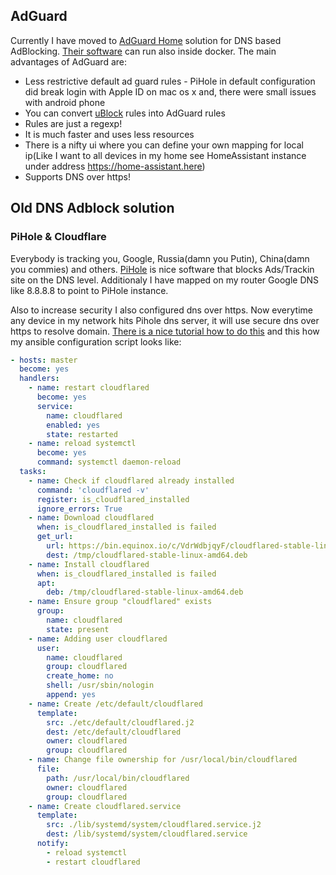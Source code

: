 ## AdGuard

Currently I have moved to [AdGuard Home](https://adguard.com/en/adguard-home/overview.html) solution for DNS based AdBlocking. [Their software](https://github.com/AdguardTeam/AdGuardHome/wiki/Docker) can run also inside docker. The main advantages of AdGuard are:

* Less restrictive default ad guard rules - PiHole in default configuration did break login with Apple ID on mac os x and, there were small issues with android phone
* You can convert [uBlock](https://github.com/gorhill/uBlock/) rules into AdGuard rules
* Rules are just a regexp!
* It is much faster and uses less resources
* There is a nifty ui where you can define your own mapping for local ip(Like I want to all devices in my home see HomeAssistant instance under address https://home-assistant.here)
* Supports DNS over https!

## Old DNS Adblock solution

### PiHole & Cloudflare
Everybody is tracking you, Google, Russia(damn you Putin), China(damn you commies) and others. [PiHole](https://pi-hole.net/) is nice software that blocks Ads/Trackin site on the DNS level. Additionaly I have mapped on my router Google DNS like 8.8.8.8 to point to PiHole instance.

Also to increase security I also configured dns over https. Now everytime any device in my network hits Pihole dns server, it will use secure dns over https to resolve domain. [There is a nice tutorial how to do this](https://docs.pi-hole.net/guides/dns-over-https/) and this how my ansible configuration script looks like:


```yaml
- hosts: master
  become: yes
  handlers:
    - name: restart cloudflared
      become: yes
      service:
        name: cloudflared
        enabled: yes
        state: restarted
    - name: reload systemctl
      become: yes
      command: systemctl daemon-reload
  tasks:
    - name: Check if cloudflared already installed
      command: 'cloudflared -v'
      register: is_cloudflared_installed
      ignore_errors: True
    - name: Download cloudflared
      when: is_cloudflared_installed is failed
      get_url:
        url: https://bin.equinox.io/c/VdrWdbjqyF/cloudflared-stable-linux-amd64.deb
        dest: /tmp/cloudflared-stable-linux-amd64.deb
    - name: Install cloudflared
      when: is_cloudflared_installed is failed
      apt:
        deb: /tmp/cloudflared-stable-linux-amd64.deb
    - name: Ensure group "cloudflared" exists
      group:
        name: cloudflared
        state: present
    - name: Adding user cloudflared
      user:
        name: cloudflared
        group: cloudflared
        create_home: no
        shell: /usr/sbin/nologin
        append: yes
    - name: Create /etc/default/cloudflared
      template:
        src: ./etc/default/cloudflared.j2
        dest: /etc/default/cloudflared
        owner: cloudflared
        group: cloudflared
    - name: Change file ownership for /usr/local/bin/cloudflared
      file:
        path: /usr/local/bin/cloudflared
        owner: cloudflared
        group: cloudflared
    - name: Create cloudflared.service
      template:
        src: ./lib/systemd/system/cloudflared.service.j2
        dest: /lib/systemd/system/cloudflared.service
      notify:
        - reload systemctl
        - restart cloudflared
```